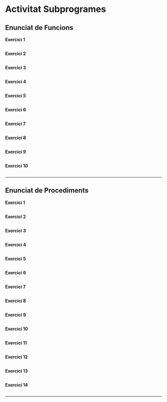 # Activitat Subprogrames

## Enunciat de Funcions 

**Exercici 1**

```mysql

```

**Exercici 2**

```mysql

```

**Exercici 3**

```mysql

```

**Exercici 4**

```mysql

```

**Exercici 5**

```mysql

```

**Exercici 6**

```mysql

```

**Exercici 7**

```mysql

```

**Exercici 8**

```mysql

```
**Exercici 9**

```mysql

```
**Exercici 10**

```mysql

```

***

## Enunciat de Procediments

**Exercici 1**

```mysql

```

**Exercici 2**

```mysql

```

**Exercici 3**

```mysql

```

**Exercici 4**

```mysql

```

**Exercici 5**

```mysql

```

**Exercici 6**

```mysql

```

**Exercici 7**

```mysql

```

**Exercici 8**

```mysql

```
**Exercici 9**

```mysql

```
**Exercici 10**

```mysql

```
**Exercici 11**

```mysql

```
**Exercici 12**

```mysql

```
**Exercici 13**

```mysql

```
**Exercici 14**

```mysql

```

***

